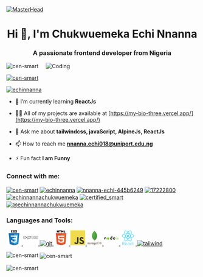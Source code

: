 [![MasterHead](https://user-images.githubusercontent.com/52352285/96442452-c64f2700-1228-11eb-8c92-35a64d4cef32.gif)](https://CEN-Smart.io)

<h1 align="center">Hi 👋, I'm Chukwuemeka Echi Nnanna</h1>
<h3 align="center">A passionate frontend developer from Nigeria</h3>
<img align="right" alt="Coding" width="400" src="https://media0.giphy.com/media/xT9IgzoKnwFNmISR8I/giphy.gif?cid=ecf05e47c2uwubg1h04lxjuilerhgwt44948559xe89ha93b&rid=giphy.gif&ct=g">

<p align="left"> <img src="https://komarev.com/ghpvc/?username=cen-smart&label=Profile%20views&color=0e75b6&style=flat" alt="cen-smart" /> </p>

<p align="left"> <a href="https://github.com/ryo-ma/github-profile-trophy"><img src="https://github-profile-trophy.vercel.app/?username=cen-smart" alt="cen-smart" /></a> </p>

<p align="left"> <a href="https://twitter.com/echinnanna" target="blank"><img src="https://img.shields.io/twitter/follow/echinnanna?logo=twitter&style=for-the-badge" alt="echinnanna" /></a> </p>

- 🌱 I’m currently learning **ReactJs**

- 👨‍💻 All of my projects are available at [https://my-bio-three.vercel.app/](https://my-bio-three.vercel.app/)

- 💬 Ask me about **tailwindcss, javaScript, AlpineJs, ReactJs**

- 📫 How to reach me **nnanna.echi018@uniport.edu.ng**

- ⚡ Fun fact **I am Funny**

<h3 align="left">Connect with me:</h3>
<p align="left">
<a href="https://codepen.io/cen-smart" target="blank"><img align="center" src="https://raw.githubusercontent.com/rahuldkjain/github-profile-readme-generator/master/src/images/icons/Social/codepen.svg" alt="cen-smart" height="30" width="40" /></a>
<a href="https://twitter.com/echinnanna" target="blank"><img align="center" src="https://raw.githubusercontent.com/rahuldkjain/github-profile-readme-generator/master/src/images/icons/Social/twitter.svg" alt="echinnanna" height="30" width="40" /></a>
<a href="https://linkedin.com/in/nnanna-echi-445b6249" target="blank"><img align="center" src="https://raw.githubusercontent.com/rahuldkjain/github-profile-readme-generator/master/src/images/icons/Social/linked-in-alt.svg" alt="nnanna-echi-445b6249" height="30" width="40" /></a>
<a href="https://stackoverflow.com/users/17222800" target="blank"><img align="center" src="https://raw.githubusercontent.com/rahuldkjain/github-profile-readme-generator/master/src/images/icons/Social/stack-overflow.svg" alt="17222800" height="30" width="40" /></a>
<a href="https://fb.com/echinnannachukwuemeka" target="blank"><img align="center" src="https://raw.githubusercontent.com/rahuldkjain/github-profile-readme-generator/master/src/images/icons/Social/facebook.svg" alt="echinnannachukwuemeka" height="30" width="40" /></a>
<a href="https://instagram.com/certified_smart" target="blank"><img align="center" src="https://raw.githubusercontent.com/rahuldkjain/github-profile-readme-generator/master/src/images/icons/Social/instagram.svg" alt="certified_smart" height="30" width="40" /></a>
<a href="https://medium.com/@echinnannachukwuemeka" target="blank"><img align="center" src="https://raw.githubusercontent.com/rahuldkjain/github-profile-readme-generator/master/src/images/icons/Social/medium.svg" alt="@echinnannachukwuemeka" height="30" width="40" /></a>
</p>

<h3 align="left">Languages and Tools:</h3>
<p align="left"> <a href="https://www.w3schools.com/css/" target="_blank" rel="noreferrer"> <img src="https://raw.githubusercontent.com/devicons/devicon/master/icons/css3/css3-original-wordmark.svg" alt="css3" width="40" height="40"/> </a> <a href="https://expressjs.com" target="_blank" rel="noreferrer"> <img src="https://raw.githubusercontent.com/devicons/devicon/master/icons/express/express-original-wordmark.svg" alt="express" width="40" height="40"/> </a> <a href="https://git-scm.com/" target="_blank" rel="noreferrer"> <img src="https://www.vectorlogo.zone/logos/git-scm/git-scm-icon.svg" alt="git" width="40" height="40"/> </a> <a href="https://www.w3.org/html/" target="_blank" rel="noreferrer"> <img src="https://raw.githubusercontent.com/devicons/devicon/master/icons/html5/html5-original-wordmark.svg" alt="html5" width="40" height="40"/> </a> <a href="https://developer.mozilla.org/en-US/docs/Web/JavaScript" target="_blank" rel="noreferrer"> <img src="https://raw.githubusercontent.com/devicons/devicon/master/icons/javascript/javascript-original.svg" alt="javascript" width="40" height="40"/> </a> <a href="https://www.mongodb.com/" target="_blank" rel="noreferrer"> <img src="https://raw.githubusercontent.com/devicons/devicon/master/icons/mongodb/mongodb-original-wordmark.svg" alt="mongodb" width="40" height="40"/> </a> <a href="https://nodejs.org" target="_blank" rel="noreferrer"> <img src="https://raw.githubusercontent.com/devicons/devicon/master/icons/nodejs/nodejs-original-wordmark.svg" alt="nodejs" width="40" height="40"/> </a> <a href="https://reactjs.org/" target="_blank" rel="noreferrer"> <img src="https://raw.githubusercontent.com/devicons/devicon/master/icons/react/react-original-wordmark.svg" alt="react" width="40" height="40"/> </a> <a href="https://tailwindcss.com/" target="_blank" rel="noreferrer"> <img src="https://www.vectorlogo.zone/logos/tailwindcss/tailwindcss-icon.svg" alt="tailwind" width="40" height="40"/> </a> </p>

<p><img align="left" src="https://github-readme-stats.vercel.app/api/top-langs?username=cen-smart&show_icons=true&locale=en&layout=compact" alt="cen-smart" /></p>

<p>&nbsp;<img align="center" src="https://github-readme-stats.vercel.app/api?username=cen-smart&show_icons=true&locale=en" alt="cen-smart" /></p>

<p><img align="center" src="https://github-readme-streak-stats.herokuapp.com/?user=cen-smart&" alt="cen-smart" /></p>
